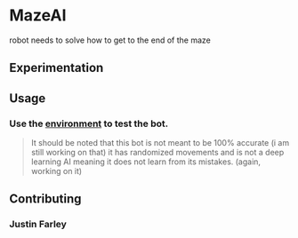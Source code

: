 # MazeAI
robot needs to solve how to get to the end of the maze
## Experimentation


## Usage

### Use the [environment](https://justinfarley.github.io/MazeAI/) to test the bot.
>It should be noted that this bot is not meant to be 100% accurate (i am still working on that)
>it has randomized movements and is not a deep learning AI meaning it does not learn from its mistakes. (again, working on it)

## Contributing

### Justin Farley
